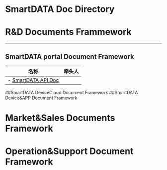 # SmartDATA Doc Directory

# R&D Documents Frammework
-----------------

## SmartDATA portal Document Framework

|名称|牵头人|
|---|---|
|  - [SmartDATA API Doc](http://code.iotplat.net/shebeiyun/apidoc/blob/master/list.md)||

##SmartDATA DeviceCloud Document Framework
##SmartDATA Device&APP Document Framework


# Market&Sales Documents Framework

# Operation&Support Document Framework